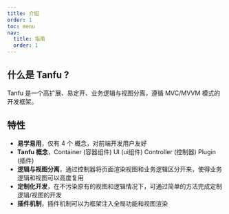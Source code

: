 ```yaml
---
title: 介绍
order: 1
toc: menu
nav:
  title: 指南
  order: 1
---
```


## 什么是 Tanfu ?

  Tanfu 是一个高扩展、易定开、业务逻辑与视图分离，遵循 MVC/MVVM 模式的开发框架。

## 特性

* **易学易用**，仅有 4 个 概念，对前端开发用户友好
* **Tanfu 概念**，Container (容器组件)   UI (ui组件)   Controller (控制器)   Plugin (插件)
* **逻辑与视图分离**，通过控制器将页面渲染视图和业务逻辑区分开来，使得业务逻辑和视图可以高度复用
* **定制化开发**，在不污染原有的视图和逻辑情况下，可通过简单的方法完成定制逻辑/视图的开发
* **插件机制**，插件机制可以为框架注入全局功能和视图渲染

<!-- ## 它是怎么来的

... -->
